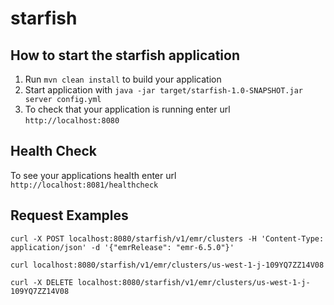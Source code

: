 # starfish

How to start the starfish application
---

1. Run `mvn clean install` to build your application
1. Start application with `java -jar target/starfish-1.0-SNAPSHOT.jar server config.yml`
1. To check that your application is running enter url `http://localhost:8080`

Health Check
---

To see your applications health enter url `http://localhost:8081/healthcheck`

Request Examples
---

```
curl -X POST localhost:8080/starfish/v1/emr/clusters -H 'Content-Type: application/json' -d '{"emrRelease": "emr-6.5.0"}'

curl localhost:8080/starfish/v1/emr/clusters/us-west-1-j-109YQ7ZZ14V08

curl -X DELETE localhost:8080/starfish/v1/emr/clusters/us-west-1-j-109YQ7ZZ14V08


```